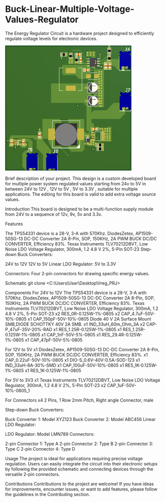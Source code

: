 # Buck-Linear-Multiple-Voltage-Values-Regulator

The Energy Regulator Circuit is a hardware project designed to efficiently regulate voltage levels for electronic devices. 

![PCB_Reg_3D](PCB_Reg_3D.png)

Brief description of your project.
This design is a custom developed board for multiple power system regulated values starting from 24v to 5V in between 24V to 12V , 12V to 5V , 5V to 3.3V , suitable for multiple applications. The editing for this board is valid to add extra voltage source values. 


Introduction
This board is designed to be a multi-function supply module from 24V to a sequence of 12v, 9v, 5v and 3.3v. 

Features

The TPS54331 device is a 28-V, 3-A with 570Khz.
DiodesZetex, AP1509-50SG-13 DC-DC Converter 2A 8-Pin, SOP, 150KHz, 2A PWM BUCK DC/DC CONVERTER, Efficiency 83%.
Texas Instruments TLV70212DBVT, Low Noise LDO Voltage Regulator, 300mA, 1.2  4.8 V 2%, 5-Pin SOT-23
Step-down Buck Converters:

24V to 12V
12V to 5V
Linear LDO Regulator:
5V to 3.3V

Connectors:
Four 2-pin connectors for drawing specific energy values.

Schematic
git clone <C:\Users\User\Desktop\Vreg_PRJ>


Components
For 24V to 12V
The TPS54331 device is a 28-V, 3-A with 570Khz.
DiodesZetex, AP1509-50SG-13 DC-DC Converter 2A 8-Pin, SOP, 150KHz, 2A PWM BUCK DC/DC CONVERTER, Efficiency 83%.
Texas Instruments TLV70212DBVT, Low Noise LDO Voltage Regulator, 300mA, 1.2  4.8 V 2%, 5-Pin SOT-23
x2 RES_0R-0.125W-1%-0805
x2 CAP_4.7uF-50V-10%-0805
x1 CAP_150pF-50V-10%-0805
Diode 40 V 2A Surface Mount SMB,DIODE SCHOTTKY 40V 2A SMB.
x1 IND_33uH_60m_Ohm_3A
x2 CAP-P_47uF-35V-20%-RAD
x1 RES_1.25R-0.125W-1%-0805
x1 RES_1.25R-0.125W-1%-0805 
x1 CAP_1nF-50V-5%-0805 
x1 RES_29.4R-0.125W-1%-0805
x1 CAP_47pF-50V-5%-0805

For 12V to 5V 
x1 DiodesZetex, AP1509-50SG-13 DC-DC Converter 2A 8-Pin, SOP, 150KHz, 2A PWM BUCK DC/DC CONVERTER, Efficiency 83%.
x1 CAP_0.22uF-50V-10%-0805
x1 DIO-S_0.6V-40V-0.5A-SOD-123
x1 IND_33uH-8A-30%-SMD
x1 CAP_100uF-50V-10%-0805
x1 RES_1K-0.125W-1%-0805
x1 RES_1K-0.125W-1%-0805 

For 5V to 3V3 
x1 Texas Instruments TLV70212DBVT, Low Noise LDO Voltage Regulator, 300mA, 1.2  4.8 V 2%, 5-Pin SOT-23
x2 CAP_1uF-50V-10%-0805_1 

For Connectors 
x4 2 Pins, 1 Row 2mm Pitch, Right angle Connector, male

Step-down Buck Converters:

Buck Converter 1: Model XYZ123
Buck Converter 2: Model ABC456
Linear LDO Regulator:

LDO Regulator: Model LMN789
Connectors:

2-pin Connector 1: Type A
2-pin Connector 2: Type B
2-pin Connector 3: Type C
2-pin Connector 4: Type D

Usage
The project is ideal for applications requiring precise voltage regulation. Users can easily integrate the circuit into their electronic setups by following the provided schematic and connecting devices through the versatile 2-pin connectors.

Contributions 
Contributions to the project are welcome! If you have ideas for improvements, encounter issues, or want to add features, please follow the guidelines in the Contributing section.

